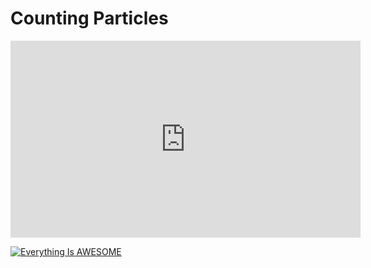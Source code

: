 # Counting Particles

<iframe width="560" height="315" src="https://www.youtube.com/embed/C3HXQqIzaPs" title="YouTube video player" frameborder="0" allow="accelerometer; autoplay; clipboard-write; encrypted-media; gyroscope; picture-in-picture" allowfullscreen></iframe>

[![Everything Is AWESOME](http://i.imgur.com/Ot5DWAW.png)](https://youtu.be/C3HXQqIzaPs "Everything Is AWESOME")
